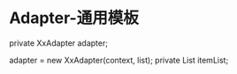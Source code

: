 # Adapter-通用模板

private XxAdapter adapter;

adapter = new XxAdapter(context, list);
 private List<WeekRebateRateBean> itemList;

